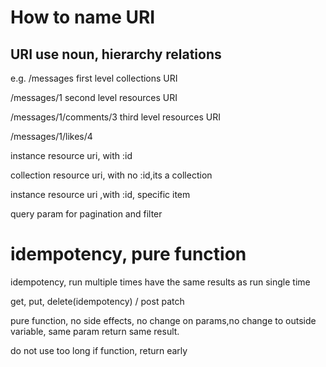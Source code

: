 # How to name URI
## URI use noun, hierarchy relations
e.g.
/messages    first level collections URI

/messages/1  second level resources URI

/messages/1/comments/3   third level resources URI

/messages/1/likes/4

instance resource uri, with :id

collection resource uri, with no :id,its a collection

instance resource uri ,with :id, specific item

query param for pagination and filter

# idempotency, pure function
idempotency, run multiple times have the same results as run single time

get, put, delete(idempotency)  / post patch

pure function, no side effects, no change on params,no change to outside variable, same param return same result.

do not use too long if function, return early